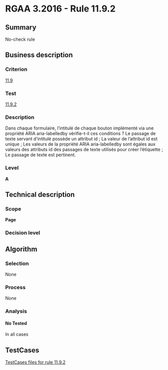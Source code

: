 # RGAA 3.2016 - Rule 11.9.2

## Summary
No-check rule


## Business description

### Criterion
[11.9](http://references.modernisation.gouv.fr/rgaa-accessibilite/criteres.html#crit-11-9)

### Test
[11.9.2](http://references.modernisation.gouv.fr/rgaa-accessibilite/criteres.html#test-11-9-2)

### Description
Dans chaque formulaire, l’intitulé de chaque bouton implémenté via une propriété ARIA aria-labelledby vérifie-t-il ces conditions ? Le passage de texte servant d’intitulé possède un attribut id ; La valeur de l’attribut id est unique ; Les valeurs de la propriété ARIA aria-labelledby sont égales aux valeurs des attributs id des passages de texte utilisés pour créer l’étiquette ; Le passage de texte est pertinent.

### Level
**A**


## Technical description

### Scope
**Page**

### Decision level


## Algorithm

### Selection
None

### Process
None

### Analysis

#### No Tested
In all cases


##  TestCases

[TestCases files for rule 11.9.2](https://github.com/Asqatasun/Asqatasun/tree/RGAA_3.2016/rules/rules-rgaa3.2016/src/test/resources/testcases/rgaa32016/Rgaa32016Rule110902/)


